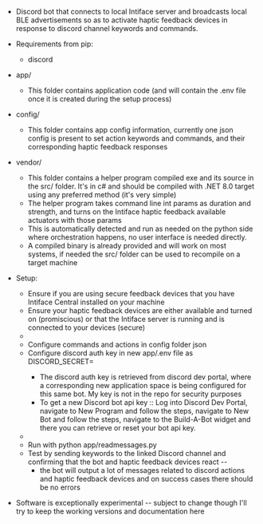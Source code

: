 - Discord bot that connects to local Intiface server and broadcasts local BLE advertisements so as to activate haptic feedback devices in response to discord channel keywords and commands.

- Requirements from pip:
  - discord

- app/ 
  - This folder contains application code (and will contain the .env file once it is created during the setup process)
- config/
  - This folder contains app config information, currently one json config is present to set action keywords and commands, and their corresponding haptic feedback responses
- vendor/
  - This folder contains a helper program compiled exe and its source in the src/ folder. It's in c# and should be compiled with .NET 8.0 target using any preferred method (it's very simple)
  - The helper program takes command line int params as duration and strength, and turns on the Intiface haptic feedback available actuators with those params
  - This is automatically detected and run as needed on the python side where orchestration happens, no user interface is needed directly. 
  - A compiled binary is already provided and will work on most systems, if needed the src/ folder can be used to recompile on a target machine

- Setup:
  - Ensure if you are using secure feedback devices that you have Intiface Central installed on your machine
  - Ensure your haptic feedback devices are either available and turned on (promiscious) or that the Intiface server is running and is connected to your devices (secure)
  - 
  - Configure commands and actions in config folder json
  - Configure discord auth key in new app/.env file as DISCORD_SECRET=<value>
      - The discord auth key is retrieved from discord dev portal, where a corresponding new application space is being configured for this same bot. My key is not in the repo for security purposes
      - To get a new Discord bot api key :: Log into Discord Dev Portal, navigate to New Program and follow the steps, navigate to New Bot and follow the steps, 
                                                   navigate to the Build-A-Bot widget and there you can retrieve or reset your bot api key.
  - 
  - Run with python app/readmessages.py
  - Test by sending keywords to the linked Discord channel and confirming that the bot and haptic feedback devices react -- 
    - the bot will output a lot of messages related to discord actions and haptic feedback devices and on success cases there should be no errors 

- Software is exceptionally experimental -- subject to change though I'll try to keep the working versions and documentation here
